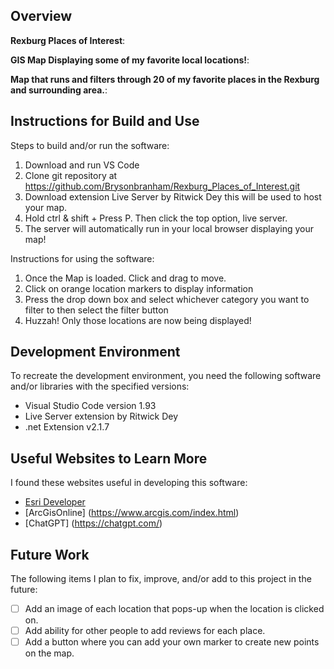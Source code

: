 ## Overview

**Rexburg Places of Interest**:

**GIS Map Displaying some of my favorite local locations!**:

**Map that runs and filters through 20 of my favorite places in the Rexburg and surrounding area.**:

## Instructions for Build and Use

Steps to build and/or run the software:

1. Download and run VS Code
2. Clone git repository at https://github.com/Brysonbranham/Rexburg_Places_of_Interest.git
3. Download extension  Live Server by Ritwick Dey this will be used to host your map.
4. Hold ctrl & shift + Press P. Then click the top option, live server.
5. The server will automatically run in your local browser displaying your map!

Instructions for using the software:

1. Once the Map is loaded. Click and drag to move. 
2. Click on orange location markers to display information
3. Press the drop down box and select whichever category you want to filter to then select the filter button
4. Huzzah! Only those locations are now being displayed! 

## Development Environment 

To recreate the development environment, you need the following software and/or libraries with the specified versions:

* Visual Studio Code version 1.93
* Live Server extension by Ritwick Dey
* .net Extension v2.1.7

## Useful Websites to Learn More

I found these websites useful in developing this software:

* [Esri Developer](https://developers.arcgis.com/javascript/latest/styling/)
* [ArcGisOnline] (https://www.arcgis.com/index.html)
* [ChatGPT] (https://chatgpt.com/)

## Future Work

The following items I plan to fix, improve, and/or add to this project in the future:

* [ ] Add an image of each location that pops-up when the location is clicked on. 
* [ ] Add ability for other people to add reviews for each place.
* [ ] Add a button where you can add your own marker to create new points on the map.